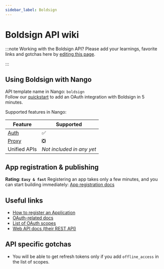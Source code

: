 ```yaml
---
sidebar_label: Boldsign
---
```


# Boldsign API wiki

:::note Working with the Boldsign API?
Please add your learnings, favorite links and gotchas here by [editing this page](https://github.com/nangohq/nango/tree/master/docs/docs/providers/boldsign.md).

:::

## Using Boldsign with Nango

API template name in Nango: `boldsign`  
Follow our [quickstart](../quickstart.md) to add an OAuth integration with Boldsign in 5 minutes.

Supported features in Nango:

| Feature                            | Supported                 |
| ---------------------------------- | ------------------------- |
| [Auth](/nango-auth/core-concepts)  | ✅                        |
| [Proxy](/nango-unified-apis/proxy) | ❎                        |
| Unified APIs                       | _Not included in any yet_ |

## App registration & publishing

**Rating: `Easy & fast`**
Registering an app takes only a few minutes, and you can start building immediately: [App registration docs](https://developers.boldsign.com/authentication/OAuth-2.0#acquire-app-credentials)

## Useful links

-   [How to register an Application](https://developers.boldsign.com/authentication/OAuth-2.0#acquire-app-credentials)
-   [OAuth-related docs](https://developers.boldsign.com/authentication/introduction)
-   [List of OAuth scopes](https://developers.boldsign.com/authentication/introduction#scopes)
-   [Web API docs (their REST API)](https://developers.boldsign.com/documents)

## API specific gotchas

-   You will be able to get refresh tokens only if you add `offline_access` in the list of scopes.
